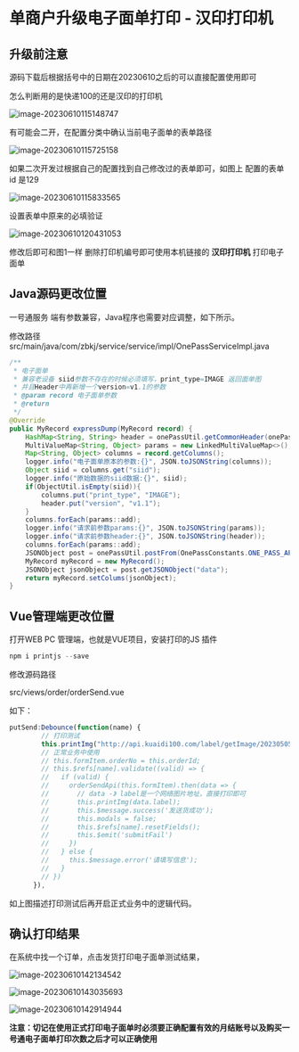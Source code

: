 # 单商户升级电子面单打印 - 汉印打印机

## 升级前注意

源码下载后根据括号中的日期在20230610之后的可以直接配置使用即可

怎么判断用的是快递100的还是汉印的打印机

![image-20230610115148747](../../../images/image-20230610115148747.png)

有可能会二开，在配置分类中确认当前电子面单的表单路径

![image-20230610115725158](../../../images/image-20230610115725158.png)

如果二次开发过根据自己的配置找到自己修改过的表单即可，如图上 配置的表单id 是129

![image-20230610115833565](../../../images/image-20230610115833565.png)

设置表单中原来的必填验证

![image-20230610120431053](../../../images/image-20230610120431053.png)

修改后即可和图1一样 删除打印机编号即可使用本机链接的 **汉印打印机** 打印电子面单

## Java源码更改位置

一号通服务 端有参数兼容，Java程序也需要对应调整，如下所示。

修改路径 src/main/java/com/zbkj/service/service/impl/OnePassServiceImpl.java

```java
/**
 * 电子面单
 * 兼容老设备 siid参数不存在的时候必须填写，print_type=IMAGE 返回面单图
 * 并且Header中再新增一个version=v1.1的参数
 * @param record 电子面单参数
 * @return
 */
@Override
public MyRecord expressDump(MyRecord record) {
    HashMap<String, String> header = onePassUtil.getCommonHeader(onePassUtil.getToken());
    MultiValueMap<String, Object> params = new LinkedMultiValueMap<>();
    Map<String, Object> columns = record.getColumns();
    logger.info("电子面单原本的参数:{}", JSON.toJSONString(columns));
    Object siid = columns.get("siid");
    logger.info("原始数据的siid数据:{}", siid);
    if(ObjectUtil.isEmpty(siid)){
        columns.put("print_type", "IMAGE");
        header.put("version", "v1.1");
    }
    columns.forEach(params::add);
    logger.info("请求前参数params:{}", JSON.toJSONString(params));
    logger.info("请求前参数header:{}", JSON.toJSONString(header));
    columns.forEach(params::add);
    JSONObject post = onePassUtil.postFrom(OnePassConstants.ONE_PASS_API_URL + OnePassConstants.ONE_PASS_API_EXPRESS_DUMP_URI, params, header);
    MyRecord myRecord = new MyRecord();
    JSONObject jsonObject = post.getJSONObject("data");
    return myRecord.setColums(jsonObject);
}
```

## Vue管理端更改位置

打开WEB PC 管理端，也就是VUE项目，安装打印的JS 插件

```javascript
npm i printjs --save
```

修改源码路径

src/views/order/orderSend.vue

如下：

```javascript
putSend:Debounce(function(name) {
        // 打印测试
        this.printImg("http://api.kuaidi100.com/label/getImage/20230505/FBA3DFCE5C684CB9A13DADA8EE8357FB");
        // 正常业务中使用
        // this.formItem.orderNo = this.orderId;
        // this.$refs[name].validate((valid) => {
        //   if (valid) {
        //     orderSendApi(this.formItem).then(data => {
        //       // data -》 label是一个网络图片地址，直接打印即可
        //       this.printImg(data.label);
        //       this.$message.success('发送货成功');
        //       this.modals = false;
        //       this.$refs[name].resetFields();
        //       this.$emit('submitFail')
        //     })
        //   } else {
        //     this.$message.error('请填写信息');
        //   }
        // })
      }),
```

如上图描述打印测试后再开启正式业务中的逻辑代码。

## 确认打印结果

在系统中找一个订单，点击发货打印电子面单测试结果，

![image-20230610142134542](../../../images/image-20230610142134542.png)

![image-20230610143035693](../../../images/image-20230610143035693.png)

![image-20230610142914944](../../../images/image-20230610142914944.png)

**注意：切记在使用正式打印电子面单时必须要正确配置有效的月结账号以及购买一号通电子面单打印次数之后才可以正确使用**
